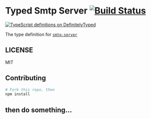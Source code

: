 # Typed Smtp Server  [![Build Status](https://travis-ci.org/markisme/smtp-server.svg?branch=master)](https://travis-ci.org/markisme/smtp-server)
[![TypeScript definitions on DefinitelyTyped](//definitelytyped.org/badges/standard.svg)](http://definitelytyped.org)


The type definition for [`smtp-server`](git://github.com/andris9/smtp-server.git)

## LICENSE

MIT

## Contributing

```sh
# Fork this repo, then
npm install
```
then do something...
---
